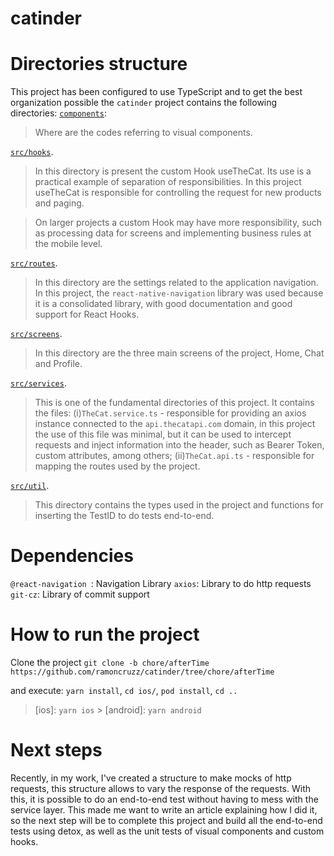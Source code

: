 # catinder
# Directories structure

This project has been configured to use TypeScript and to get the best organization possible the `catinder` project contains the following directories:
[`components`](./components):

> Where are the codes referring to visual components.

[`src/hooks`](./src/hooks).

> In this directory is present the custom Hook useTheCat. Its use is a practical example of separation of responsibilities. In this project useTheCat is responsible for controlling the request for new products and paging.

>  On larger projects a custom Hook may have more responsibility, such as processing data for screens and implementing business rules at the mobile level.

[`src/routes`](./src/routes).

> In this directory are the settings related to the application navigation. In this project, the `react-native-navigation` library was used because it is a consolidated library, with good documentation and good support for React Hooks.

[`src/screens`](./src/screens).

> In this directory are the three main screens of the project, Home, Chat and Profile.

[`src/services`](./src/services).

> This is one of the fundamental directories of this project. It contains the files: (i)`TheCat.service.ts` - responsible for providing an axios instance connected to the `api.thecatapi.com` domain, in this project the use of this file was minimal, but it can be used to intercept requests and inject information into the header, such as Bearer Token, custom attributes, among others; (ii)`TheCat.api.ts` - responsible for mapping the routes used by the project.

[`src/util`](./src/util).

> This directory contains the types used in the project and functions for inserting the TestID to do tests end-to-end.

# Dependencies

`@react-navigation `: Navigation Library
`axios`: Library to do http requests
`git-cz`: Library of commit support


# How to run the project

Clone the project `git clone -b chore/afterTime https://github.com/ramoncruzz/catinder/tree/chore/afterTime`

and execute: `yarn install`, `cd ios/`, `pod install`, `cd ..`

> [ios]: `yarn ios` > [android]: `yarn android`


# Next steps 

Recently, in my work, I've created a structure to make mocks of http requests, this structure allows to vary the response of the requests.
With this, it is possible to do an end-to-end test without having to mess with the service layer. This made me want to write an article explaining how I did it, so the next step will be to complete this project and build all the end-to-end tests using detox, as well as the unit tests of visual components and custom hooks.
